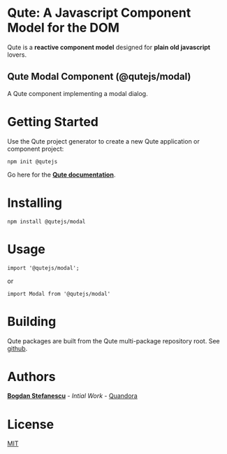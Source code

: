 # Qute: A Javascript Component Model for the DOM

Qute is a **reactive component model** designed for **plain old javascript** lovers.

## Qute Modal Component (@qutejs/modal)

A Qute component implementing a modal dialog.

# Getting Started

Use the Qute project generator to create a new Qute application or component project:

```
npm init @qutejs
```

Go here for the **[Qute documentation](https://qutejs.org)**.

# Installing

```
npm install @qutejs/modal
```

# Usage

```
import '@qutejs/modal';
```

or

```
import Modal from '@qutejs/modal'
```

# Building

Qute packages are built from the Qute multi-package repository root.
See [github](https://github.com/bstefanescu/qutejs).

# Authors

**[Bogdan Stefanescu](mailto:bogdan@quandora.com)** - *Intial Work* - [Quandora](https://quandora.com)

# License

[MIT](LICENSE)

